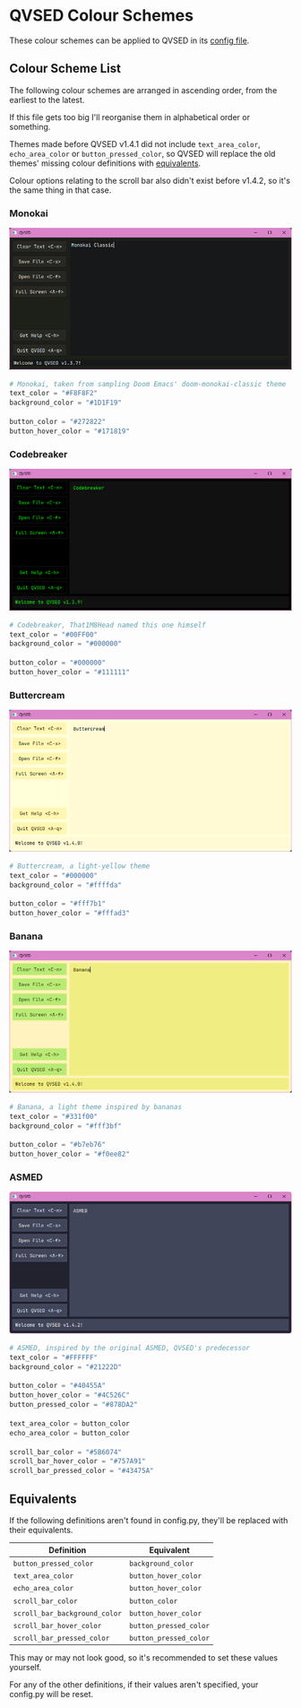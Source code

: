 # QVSED Colour Schemes

These colour schemes can be applied to QVSED in its [config file](README.md#configuration).

## Colour Scheme List

The following colour schemes are arranged in ascending order, from the earliest to the latest.

If this file gets too big I'll reorganise them in alphabetical order or something.

Themes made before QVSED v1.4.1 did not include `text_area_color`, `echo_area_color`
or `button_pressed_color`, so QVSED will replace the old themes' missing colour
definitions with [equivalents](#equivalents).

Colour options relating to the scroll bar also didn't exist before v1.4.2, so it's
the same thing in that case.

### Monokai

![QVSED v1.3.7 in Monokai](colour-schemes/monokai-classic.png)

```python
# Monokai, taken from sampling Doom Emacs' doom-monokai-classic theme
text_color = "#F8F8F2"
background_color = "#1D1F19"

button_color = "#272822"
button_hover_color = "#171819"
```

### Codebreaker

![QVSED v1.3.9 in Codebreaker](colour-schemes/codebreaker.png)

```python
# Codebreaker, That1M8Head named this one himself
text_color = "#00FF00"
background_color = "#000000"

button_color = "#000000"
button_hover_color = "#111111"
```

### Buttercream

![QVSED v1.4.0 in Buttercream](colour-schemes/buttercream.png)

```python
# Buttercream, a light-yellow theme
text_color = "#000000"
background_color = "#ffffda"

button_color = "#fff7b1"
button_hover_color = "#fffad3"
```

### Banana

![QVSED v1.4.0 in Banana](colour-schemes/banana.png)

```python
# Banana, a light theme inspired by bananas
text_color = "#331f00"
background_color = "#fff3bf"

button_color = "#b7eb76"
button_hover_color = "#f0ee82"
```

### ASMED

![QVSED v1.4.2 in ASMED](colour-schemes/asmed.png)

```python
# ASMED, inspired by the original ASMED, QVSED's predecessor
text_color = "#FFFFFF"
background_color = "#21222D"

button_color = "#40455A"
button_hover_color = "#4C526C"
button_pressed_color = "#878DA2"

text_area_color = button_color
echo_area_color = button_color

scroll_bar_color = "#5B6074"
scroll_bar_hover_color = "#757A91"
scroll_bar_pressed_color = "#43475A"
```

## Equivalents

If the following definitions aren't found in config.py, they'll be replaced
with their equivalents.

| Definition                    | Equivalent             |
| ----------------------------- | ---------------------- |
| `button_pressed_color`        | `background_color`     |
| `text_area_color`             | `button_hover_color`   |
| `echo_area_color`             | `button_hover_color`   |
| `scroll_bar_color`            | `button_color`         |
| `scroll_bar_background_color` | `button_hover_color`   |
| `scroll_bar_hover_color`      | `button_pressed_color` |
| `scroll_bar_pressed_color`    | `button_pressed_color` |

This may or may not look good, so it's recommended to set these values yourself.

For any of the other definitions, if their values aren't specified, your config.py
will be reset.
